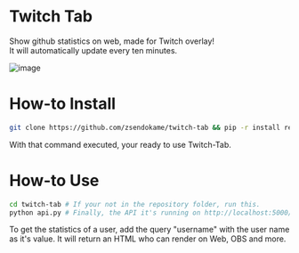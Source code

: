 # Twitch Tab
Show github statistics on web, made for Twitch overlay!<br>
It will automatically update every ten minutes.

![image](https://user-images.githubusercontent.com/70088953/158067707-4eb38222-564e-4188-a403-66ff1141293d.png)

# How-to Install
```sh
git clone https://github.com/zsendokame/twitch-tab && pip -r install requirements.txt
```
With that command executed, your ready to use Twitch-Tab.

# How-to Use
```sh
cd twitch-tab # If your not in the repository folder, run this.
python api.py # Finally, the API it's running on http://localhost:5000/.
```

To get the statistics of a user, add the query "username" with the user name as it's value.
It will return an HTML who can render on Web, OBS and more.
